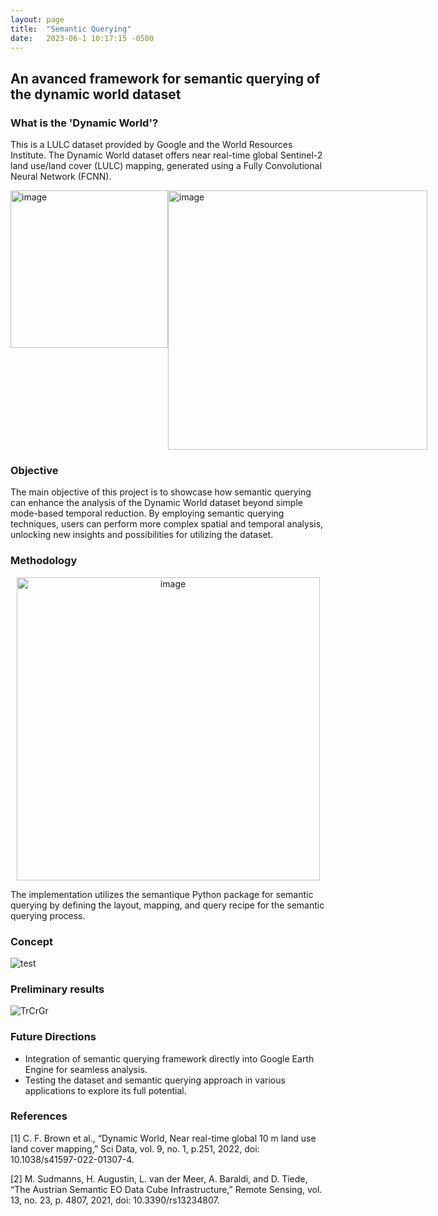 ```yaml
---
layout: page
title:  "Semantic Querying"
date:   2023-06-1 10:17:15 -0500
---
```


## An avanced framework for semantic querying of the dynamic world dataset

### What is the 'Dynamic World'?
This is a LULC dataset provided by Google and the World Resources Institute. The Dynamic World dataset offers near real-time global Sentinel-2 land use/land cover (LULC) mapping, generated using a Fully Convolutional Neural Network (FCNN).

<div style="display: flex;">
<img width="252" alt="image" src="https://github.com/lisahligono/sem4dw/assets/72496335/23aaf634-191d-4941-8dd7-ddb2e6a69f23"> 
<img width="415" alt="image" src="https://github.com/lisahligono/sem4dw/assets/72496335/9fbf7b28-5497-4819-8133-8a9f5894a8c6">
</div>

### Objective
The main objective of this project is to showcase how semantic querying can enhance the analysis of the Dynamic World dataset beyond simple mode-based temporal reduction. By employing semantic querying techniques, users can perform more complex spatial and temporal analysis, unlocking new insights and possibilities for utilizing the dataset.

### Methodology

<p align="center">
<img width="485" alt="image" src="https://github.com/lisahligono/sem4dw/assets/72496335/8db2bf6f-a28c-41f8-96d8-8db5819ebb28">
</p>
The implementation utilizes the semantique Python package for semantic querying by defining the layout, mapping, and query recipe for the semantic querying process.

### Concept

![test](https://github.com/lisahligono/sem4dw/assets/72496335/09650349-3e25-42c4-b1f0-194589d6cddb)

### Preliminary results

![TrCrGr](https://github.com/lisahligono/sem4dw/assets/72496335/0b9b9ae8-1b85-4348-9127-bb3521bd19c0)

### Future Directions

- Integration of semantic querying framework directly into Google Earth Engine for seamless analysis.
- Testing the dataset and semantic querying approach in various applications to explore its full potential.

### References
[1] C. F. Brown et al., “Dynamic World, Near real-time global 10 m land use land cover mapping,” Sci Data, vol. 9, no. 1, p.251, 2022, doi: 10.1038/s41597-022-01307-4.

[2] M. Sudmanns, H. Augustin, L. van der Meer, A. Baraldi, and D. Tiede, “The Austrian Semantic EO Data Cube Infrastructure,” Remote Sensing, vol. 13, no. 23, p. 4807, 2021, doi: 10.3390/rs13234807.

